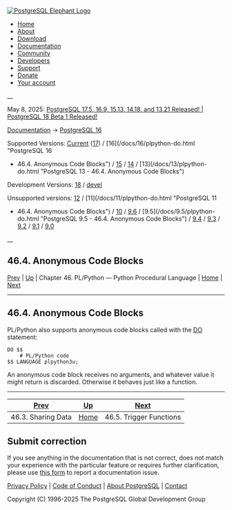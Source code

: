 [ ![PostgreSQL Elephant Logo](/media/img/about/press/elephant.png) ](/)

  * [Home](/ "Home")
  * [About](/about/ "About")
  * [Download](/download/ "Download")
  * [Documentation](/docs/ "Documentation")
  * [Community](/community/ "Community")
  * [Developers](/developer/ "Developers")
  * [Support](/support/ "Support")
  * [Donate](/about/donate/ "Donate")
  * [Your account](/account/ "Your account")

__

May 8, 2025: [ PostgreSQL 17.5, 16.9, 15.13, 14.18, and 13.21 Released! ](/about/news/postgresql-175-169-1513-1418-and-1321-released-3072/) | [ PostgreSQL 18 Beta 1 Released! ](/about/news/postgresql-18-beta-1-released-3070/)

[Documentation](/docs/ "Documentation") -> [PostgreSQL
16](/docs/16/index.html)

Supported Versions: [Current](/docs/current/plpython-do.html "PostgreSQL 17 -
46.4. Anonymous Code Blocks") ([17](/docs/17/plpython-do.html "PostgreSQL 17 -
46.4. Anonymous Code Blocks")) / [16](/docs/16/plpython-do.html "PostgreSQL 16
- 46.4. Anonymous Code Blocks") / [15](/docs/15/plpython-do.html "PostgreSQL
15 - 46.4. Anonymous Code Blocks") / [14](/docs/14/plpython-do.html
"PostgreSQL 14 - 46.4. Anonymous Code Blocks") / [13](/docs/13/plpython-
do.html "PostgreSQL 13 - 46.4. Anonymous Code Blocks")

Development Versions: [18](/docs/18/plpython-do.html "PostgreSQL 18 -
46.4. Anonymous Code Blocks") / [devel](/docs/devel/plpython-do.html
"PostgreSQL devel - 46.4. Anonymous Code Blocks")

Unsupported versions: [12](/docs/12/plpython-do.html "PostgreSQL 12 -
46.4. Anonymous Code Blocks") / [11](/docs/11/plpython-do.html "PostgreSQL 11
- 46.4. Anonymous Code Blocks") / [10](/docs/10/plpython-do.html "PostgreSQL
10 - 46.4. Anonymous Code Blocks") / [9.6](/docs/9.6/plpython-do.html
"PostgreSQL 9.6 - 46.4. Anonymous Code Blocks") / [9.5](/docs/9.5/plpython-
do.html "PostgreSQL 9.5 - 46.4. Anonymous Code Blocks") /
[9.4](/docs/9.4/plpython-do.html "PostgreSQL 9.4 - 46.4. Anonymous Code
Blocks") / [9.3](/docs/9.3/plpython-do.html "PostgreSQL 9.3 - 46.4. Anonymous
Code Blocks") / [9.2](/docs/9.2/plpython-do.html "PostgreSQL 9.2 -
46.4. Anonymous Code Blocks") / [9.1](/docs/9.1/plpython-do.html "PostgreSQL
9.1 - 46.4. Anonymous Code Blocks") / [9.0](/docs/9.0/plpython-do.html
"PostgreSQL 9.0 - 46.4. Anonymous Code Blocks")

__

46.4. Anonymous Code Blocks  
---  
[Prev](plpython-sharing.html "46.3. Sharing Data")  | [Up](plpython.html "Chapter 46. PL/Python — Python Procedural Language") | Chapter 46. PL/Python — Python Procedural Language | [Home](index.html "PostgreSQL 16.9 Documentation") |  [Next](plpython-trigger.html "46.5. Trigger Functions")  
  
* * *

## 46.4. Anonymous Code Blocks #

PL/Python also supports anonymous code blocks called with the [DO](sql-do.html
"DO") statement:

    
    
    DO $$
        # PL/Python code
    $$ LANGUAGE plpython3u;
    

An anonymous code block receives no arguments, and whatever value it might
return is discarded. Otherwise it behaves just like a function.

* * *

[Prev](plpython-sharing.html "46.3. Sharing Data")  | [Up](plpython.html "Chapter 46. PL/Python — Python Procedural Language") |  [Next](plpython-trigger.html "46.5. Trigger Functions")  
---|---|---  
46.3. Sharing Data  | [Home](index.html "PostgreSQL 16.9 Documentation") |  46.5. Trigger Functions  
  
## Submit correction

If you see anything in the documentation that is not correct, does not match
your experience with the particular feature or requires further clarification,
please use [this form](/account/comments/new/16/plpython-do.html/) to report a
documentation issue.

[Privacy Policy](/about/privacypolicy) | [Code of Conduct](/about/policies/coc/) | [About PostgreSQL](/about/) | [Contact](/about/contact/)  

Copyright (C) 1996-2025 The PostgreSQL Global Development Group

